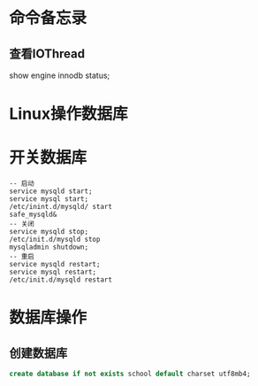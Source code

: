 # 命令备忘录

## 查看IOThread

show engine innodb status;

# Linux操作数据库

# 开关数据库

```mysql
-- 启动
service mysqld start;
service mysql start;
/etc/inint.d/mysqld/ start
safe_mysqld&
-- 关闭
service mysqld stop;
/etc/init.d/mysqld stop
mysqladmin shutdown;
-- 重启
service mysqld restart;
service mysql restart;
/etc/init.d/mysqld restart
```

# 数据库操作

## 创建数据库

```sql
create database if not exists school default charset utf8mb4;
```

